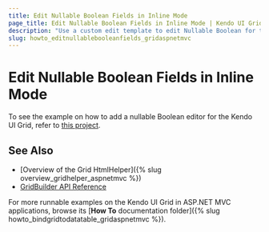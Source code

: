 ```yaml
---
title: Edit Nullable Boolean Fields in Inline Mode
page_title: Edit Nullable Boolean Fields in Inline Mode | Kendo UI Grid HtmlHelper
description: "Use a custom edit template to edit Nullable Boolean for the in-line edit mode of the Grid."
slug: howto_editnullablebooleanfields_gridaspnetmvc
---
```


# Edit Nullable Boolean Fields in Inline Mode

To see the example on how to add a nullable Boolean editor for the Kendo UI Grid, refer to [this project](https://github.com/telerik/ui-for-aspnet-mvc-examples/tree/master/grid/grid-inline-editing-with-nullable-boolean).

## See Also

* [Overview of the Grid HtmlHelper]({% slug overview_gridhelper_aspnetmvc %})
* [GridBuilder API Reference](/api/aspnet-mvc/Kendo.Mvc.UI.Fluent/AutoCompleteBuilder)

For more runnable examples on the Kendo UI Grid in ASP.NET MVC applications, browse its [**How To** documentation folder]({% slug howto_bindgridtodatatable_gridaspnetmvc %}).
